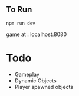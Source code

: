 ## To Run

```npm run dev```

game at : localhost:8080


# Todo
- Gameplay
- Dynamic Objects
- Player spawned objects